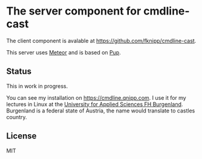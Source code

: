 # The server component for cmdline-cast

The client component is avalable at https://github.com/fknipp/cmdline-cast.

This server uses [Meteor](https://www.meteor.com/) and is based on [Pup](https://cleverbeagle.com/pup).

## Status

This in work in progress. 

You can see my installation on https://cmdline.qnipp.com. I use it for my lectures in Linux at the [University for Applied Sciences FH Burgenland](http://www.fh-burgenland.at/). Burgenland is a federal state of Austria, the name would translate to castles country.

## License

MIT
